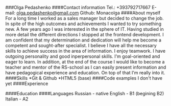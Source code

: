 ###Olga Pedashenko
####Contact information
Tel.: +393792717667
E-mail: olga.pedashenko@gmail.com
Github: Monacolga
####About myself
For a long time I worked as a sales manager but decided to change the job. In spite of the high outcomes and achievements I wanted to try something new. A few years ago I was interested in the sphere of IT. Having studied in more detail the different directions I stopped at the frontend development. I am confident that my determination and dedication will help me become a competent and sought-after specialist. I believe I have all the necessary skills to achieve success in the area of information.
I enjoy teamwork. I have outgoing personality and good inperpersonal skills. I'm goal-oriented and eager to learn.
In addition, at the end of the course I would like to become a teacher and mentor of the RS-school as I can easily present information and have pedagogical experience and education. On top of that I'm really into it.
####Skills
*Git & Github
*HTML5 (base)
####Code examples
I don't have yet
####Experience

####Education
####Languages
Russian - native
English - B1 (begining B2)
Italian - A2
